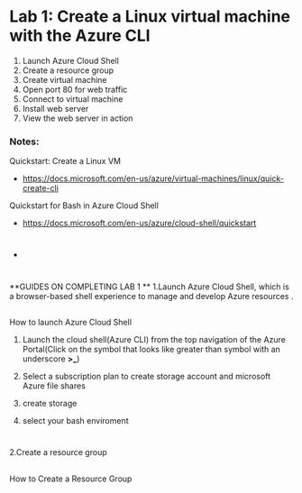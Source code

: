 # Lab 1: Create a Linux virtual machine with the Azure CLI

1. Launch Azure Cloud Shell
2. Create a resource group
3. Create virtual machine
4. Open port 80 for web traffic
5. Connect to virtual machine
6. Install web server
7. View the web server in action

### Notes:

Quickstart: Create a Linux VM
* https://docs.microsoft.com/en-us/azure/virtual-machines/linux/quick-create-cli

Quickstart for Bash in Azure Cloud Shell
* https://docs.microsoft.com/en-us/azure/cloud-shell/quickstart
* #
**GUIDES ON COMPLETING LAB 1
**
1.Launch Azure Cloud Shell, which is a browser-based shell experience to manage and develop Azure resources .

##
How to launch Azure Cloud Shell
1. Launch the cloud shell(Azure CLI) from the top navigation of the Azure Portal(Click on the symbol that looks like greater than symbol with an underscore **>_**)

2. Select a subscription plan to create storage account and microsoft Azure file shares 
3. create storage
4. select your bash enviroment

#
2.Create a resource group
##
How to Create a Resource Group
